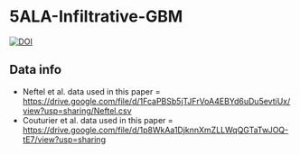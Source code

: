 # 5ALA-Infiltrative-GBM

[![DOI](https://zenodo.org/badge/657642424.svg)](https://zenodo.org/badge/latestdoi/657642424)

## Data info

* Neftel et al. data used in this paper = https://drive.google.com/file/d/1FcaPBSb5jTJFrVoA4EBYd6uDu5evtiUx/view?usp=sharing/Neftel.csv
* Couturier et al. data used in this paper = https://drive.google.com/file/d/1p8WkAa1DjknnXmZLLWqQGTaTwJOQ-tE7/view?usp=sharing
